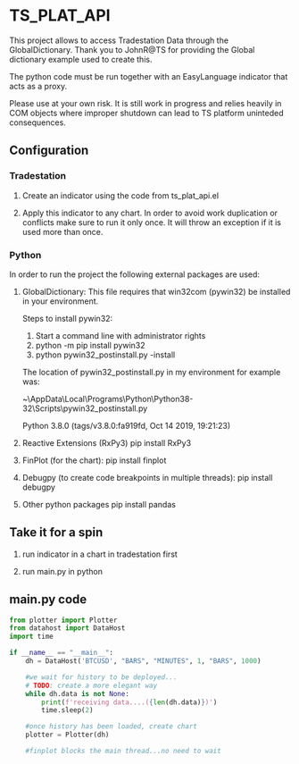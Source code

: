 # TS_PLAT_API

This project allows to access Tradestation Data through the GlobalDictionary. Thank you to JohnR@TS for providing the Global dictionary example used to create this. 

The python code must be run together with an EasyLanguage indicator that acts as a proxy.

Please use at your own risk. It is still work in progress and relies heavily in COM objects where improper shutdown can lead to TS platform uninteded consequences.


## Configuration

### Tradestation

1. Create an indicator using the code from ts_plat_api.el

2. Apply this indicator to any chart. In order to avoid work duplication or conflicts make sure to run it only once. It will throw an exception if it is used more than once.

### Python

In order to run the project the following external packages are used:

1. GlobalDictionary:
    This file requires that win32com (pywin32) be installed in your environment.

    Steps to install pywin32:

    1. Start a command line with administrator rights
    2. python -m pip install pywin32
    3. python pywin32_postinstall.py -install

    The location of pywin32_postinstall.py in my environment for example was:
    
    ~\AppData\Local\Programs\Python\Python38-32\Scripts\pywin32_postinstall.py 

    Python 3.8.0 (tags/v3.8.0:fa919fd, Oct 14 2019, 19:21:23)    

2. Reactive Extensions (RxPy3)
    pip install RxPy3

3. FinPlot (for the chart):
    pip install finplot

4. Debugpy (to create code breakpoints in multiple threads):
    pip install debugpy

5. Other python packages
    pip install pandas


## Take it for a spin

1. run indicator in a chart in tradestation first

2. run main.py in python

## main.py code
```python
from plotter import Plotter
from datahost import DataHost
import time

if __name__ == "__main__":
    dh = DataHost('BTCUSD', "BARS", "MINUTES", 1, "BARS", 1000)

    #we wait for history to be deployed...
    # TODO: create a more elegant way
    while dh.data is not None:
        print(f'receiving data....({len(dh.data)})')	
        time.sleep(2)

    #once history has been loaded, create chart
    plotter = Plotter(dh)

    #finplot blocks the main thread...no need to wait
```
